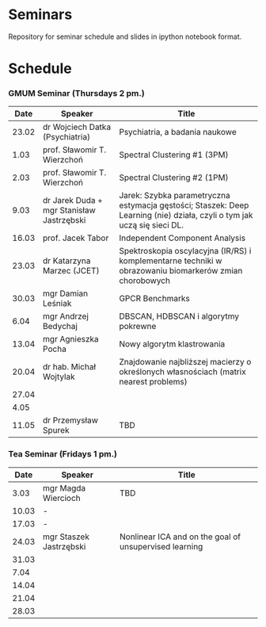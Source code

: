 # Seminars
Repository for seminar schedule and slides in ipython notebook format.

# Schedule
### GMUM Seminar (Thursdays 2 pm.)
| Date  | Speaker                                            | Title                                                      |
|-------|----------------------------------------------------|----------------------------------------------------------- | 
| 23.02 | dr Wojciech Datka (Psychiatria)                    | Psychiatria, a badania naukowe                             |
| 1.03  | prof. Sławomir T. Wierzchoń                        | Spectral Clustering #1 (3PM)                               |
| 2.03  | prof. Sławomir T. Wierzchoń                        | Spectral Clustering #2 (1PM)                               |
| 9.03  | dr Jarek Duda + mgr Stanisław Jastrzębski          | Jarek: Szybka parametryczna estymacja gęstości; Staszek: Deep Learning (nie) działa, czyli o tym jak uczą się sieci DL.    |
| 16.03 | prof. Jacek Tabor                                  | Independent Component Analysis                             |
| 23.03 | dr Katarzyna Marzec (JCET)                         | Spektroskopia oscylacyjna (IR/RS) i komplementarne techniki w obrazowaniu biomarkerów zmian chorobowych |
| 30.03 | mgr Damian Leśniak                                 | GPCR Benchmarks                                            |
| 6.04  | mgr Andrzej Bedychaj                               | DBSCAN, HDBSCAN i algorytmy pokrewne                       |
| 13.04 | mgr Agnieszka Pocha                                | Nowy algorytm klastrowania                                 |
| 20.04 | dr hab. Michał Wojtylak                            | Znajdowanie najbliższej macierzy o określonych własnościach (matrix nearest problems)                                    |
| 27.04 |                                                    |                                                            |
|  4.05 |                                                    |                                                            |
| 11.05 | dr Przemysław Spurek                               | TBD                                                        |

### Tea Seminar (Fridays 1 pm.)
| Date  | Speaker                                            | Title                                                      |
|-------|----------------------------------------------------|----------------------------------------------------------- | 
| 3.03  | mgr Magda Wiercioch                                | TBD                                                        |
| 10.03 | -                                                  |                                                            |
| 17.03 | -                                                  |                                                            |
| 24.03 | mgr Staszek Jastrzębski                            | Nonlinear ICA and on the goal of unsupervised learning     |
| 31.03 |                                                    |                                                            |
| 7.04  |                                                    |                                                            |
| 14.04 |                                                    |                                                            |
| 21.04 |                                                    |                                                            |
| 28.03 |                                                    |                                                            |

